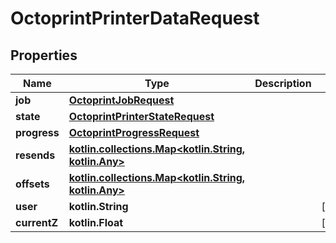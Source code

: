 
# OctoprintPrinterDataRequest

## Properties
Name | Type | Description | Notes
------------ | ------------- | ------------- | -------------
**job** | [**OctoprintJobRequest**](OctoprintJobRequest.md) |  | 
**state** | [**OctoprintPrinterStateRequest**](OctoprintPrinterStateRequest.md) |  | 
**progress** | [**OctoprintProgressRequest**](OctoprintProgressRequest.md) |  | 
**resends** | [**kotlin.collections.Map&lt;kotlin.String, kotlin.Any&gt;**](kotlin.Any.md) |  | 
**offsets** | [**kotlin.collections.Map&lt;kotlin.String, kotlin.Any&gt;**](kotlin.Any.md) |  | 
**user** | **kotlin.String** |  |  [optional]
**currentZ** | **kotlin.Float** |  |  [optional]



